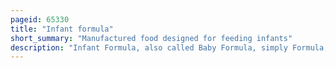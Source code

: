 ```yaml
---
pageid: 65330
title: "Infant formula"
short_summary: "Manufactured food designed for feeding infants"
description: "Infant Formula, also called Baby Formula, simply Formula, Baby Milk or infant Milk, is an ultra-processed Food designed and marketed for feeding to Babies and Infants under 12 Months of Age, usually prepared for Bottle-Feeding or Cup-Feeding from Powder or Liquid. The U. S. The federal Food Drug and cosmetic Act Defines infant Formula as a Food which purports to be or is represented for special dietary Use solely as a Food for Infants because of its Simulation of human Milk or its Suitability as a."
---
```


